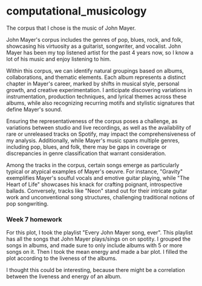 # computational_musicology

The corpus that I chose is the music of John Mayer. 

John Mayer's corpus includes the genres of pop, blues, rock, and folk, showcasing his virtuosity as a guitarist, songwriter, and vocalist. John Mayer has been my top listened artist for the past 4 years now, so I know a lot of his music and enjoy listening to him. 

Within this corpus, we can identify natural groupings based on albums, collaborations, and thematic elements. Each album represents a distinct chapter in Mayer's career, marked by shifts in musical style, personal growth, and creative experimentation. I anticipate discovering variations in instrumentation, production techniques, and lyrical themes across these albums, while also recognizing recurring motifs and stylistic signatures that define Mayer's sound.

Ensuring the representativeness of the corpus poses a challenge, as variations between studio and live recordings, as well as the availability of rare or unreleased tracks on Spotify, may impact the comprehensiveness of my analysis. Additionally, while Mayer's music spans multiple genres, including pop, blues, and folk, there may be gaps in coverage or discrepancies in genre classification that warrant consideration.

Among the tracks in the corpus, certain songs emerge as particularly typical or atypical examples of Mayer's oeuvre. For instance, "Gravity" exemplifies Mayer's soulful vocals and emotive guitar playing, while "The Heart of Life" showcases his knack for crafting poignant, introspective ballads. Conversely, tracks like "Neon" stand out for their intricate guitar work and unconventional song structures, challenging traditional notions of pop songwriting.

### Week 7 homework

For this plot, I took the playlist "Every John Mayer song, ever". This playlist has all the songs that John Mayer plays/sings on on spotity. I grouped the songs in albums, and made sure to only include albums with 5 or more songs on it. Then I took the mean energy and made a bar plot. I filled the plot according to the liveness of the albums. 

I thought this could be interesting, because there might be a correlation between the liveness and energy of an album. 

